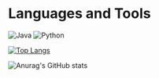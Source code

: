 # Languages and Tools
![Java](https://img.shields.io/badge/Java-ED8B00?style=for-the-badge&logo=openjdk&logoColor=white)
![Python](https://img.shields.io/badge/Python-3776AB?style=for-the-badge&logo=python&logoColor=white)

[![Top Langs](https://github-readme-stats.vercel.app/api/top-langs/?username=edagener0&layout=pie)](https://github.com/edagener0/github-readme-stats)

![Anurag's GitHub stats](https://github-readme-stats.vercel.app/api?username=edagener0&show_icons=true&theme=radical)
